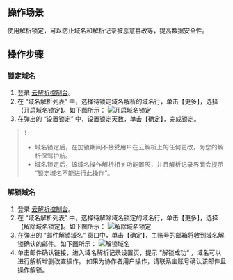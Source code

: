 ## 操作场景

使用解析锁定，可以防止域名和解析记录被恶意篡改等，提高数据安全性。

## 操作步骤

### 锁定域名

1. 登录 [云解析控制台](https://console.cloud.tencent.com/cns/domains)。
2. 在 “域名解析列表” 中，选择待锁定域名解析的域名行，单击【更多】，选择【开启域名锁定】。如下图所示：
![开启域名锁定](https://main.qcloudimg.com/raw/09e5539f77bd994fa4d47d8e37aec795.png)
3. 在弹出的 “设置锁定” 中，设置锁定天数，单击【确定】，完成锁定。
>!
> + 域名锁定后，在加锁期间不接受用户在云解析上的任何更改，为您的解析保驾护航。   
> + 域名锁定后，该域名操作解析相关功能置灰，并且解析记录界面会提示 “锁定域名不能进行此操作”。

### 解锁域名

1. 登录 [云解析控制台](https://console.cloud.tencent.com/cns/domains)。
2. 在 “域名解析列表” 中，选择待解除域名锁定的域名行，单击【更多】，选择【解除域名锁定】。如下图所示：
![解除域名锁定](https://main.qcloudimg.com/raw/058c1adac4a8e6df5fbd7d7d28fce33d.png)
3. 在弹出的 “邮件解锁域名” 窗口中，单击【确定】，主账号的邮箱将收到域名解锁确认的邮件。如下图所示：
![解锁域名](https://main.qcloudimg.com/raw/a0ca3e1269566acf48aaeb7ca474a603.png)
4. 单击邮件确认链接，进入域名解析记录设置页，提示 ”解锁成功“ ，域名可以进行解析增删改查操作。
如果为协作者用户操作，请联系主账号确认该邮件且操作解锁。


